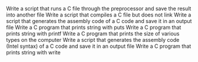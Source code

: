 Write a script that runs a C file through the preprocessor and save the result into another file
Write a script that compiles a C file but does not link
Write a script that generates the assembly code of a C code and save it in an output file
Write a C program that prints string with puts
Write a C program that prints string with printf
Write a C program that prints the size of various types on the computer
Write a script that generates the assembly code (Intel syntax) of a C code and save it in an output file
Write a C program that prints string with write
